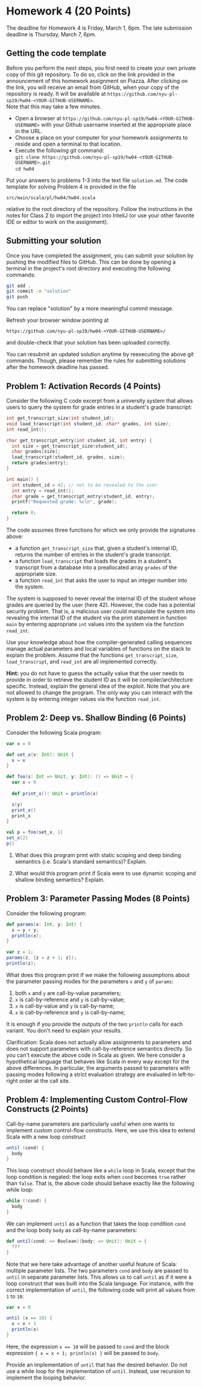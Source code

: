 # Homework 4 (20 Points)

The deadline for Homework 4 is Friday, March 1, 6pm. The late
submission deadline is Thursday, March 7, 6pm.

## Getting the code template

Before you perform the next steps, you first need to create your own
private copy of this git repository. To do so, click on the link
provided in the announcement of this homework assignment on
Piazza. After clicking on the link, you will receive an email from
GitHub, when your copy of the repository is ready. It will be
available at
`https://github.com/nyu-pl-sp19/hw04-<YOUR-GITHUB-USERNAME>`.  
Note that this may take a few minutes.

* Open a browser at `https://github.com/nyu-pl-sp19/hw04-<YOUR-GITHUB-USERNAME>` with your Github username inserted at the appropriate place in the URL.
* Choose a place on your computer for your homework assignments to reside and open a terminal to that location.
* Execute the following git command: <br/>
  ```git clone https://github.com/nyu-pl-sp19/hw04-<YOUR-GITHUB-USERNAME>.git```<br/>
  ```cd hw04```

Put your answers to problems 1-3 into the text file `solution.md`.
The code template for solving Problem 4 is provided in the file

```
src/main/scala/pl/hw04/hw04.scala
```

relative to the root directory of the repository. Follow the
instructions in the notes for Class 2 to import the project into
InteliJ (or use your other favorite IDE or editor to work on the assignment).


## Submitting your solution

Once you have completed the assignment, you can submit your solution
by pushing the modified files to GitHub. This can be done by
opening a terminal in the project's root directory and executing the
following commands:

```bash
git add .
git commit -m "solution"
git push
```

You can replace "solution" by a more meaningful commit message.

Refresh your browser window pointing at
```
https://github.com/nyu-pl-sp19/hw04-<YOUR-GITHUB-USERNAME>/
```
and double-check that your solution has been uploaded correctly.

You can resubmit an updated solution anytime by reexecuting the above
git commands. Though, please remember the rules for submitting
solutions after the homework deadline has passed.


## Problem 1: Activation Records (4 Points)

Consider the following C code excerpt from a university system that
allows users to query the system for grade entries in a student's
grade transcript:

```c
int get_transcript_size(int student_id);
void load_transcript(int student_id, char* grades, int size);
int read_int();

char get_transcript_entry(int student_id, int entry) {
  int size = get_transcript_size(student_id);
  char grades[size];
  load_transcript(student_id, grades, size);
  return grades[entry];
}

int main() {
  int student_id = 42; // not to be revealed to the user
  int entry = read_int();
  char grade = get_transcript_entry(student_id, entry);
  printf("Requested grade: %c\n", grade);

  return 0;
}
```

The code assumes three functions for which we only provide the
signatures above:

* a function `get_transcript_size` that, given a
  student's internal ID, returns the number of entries in the
  student's grade transcript.
* a function `load_transcript` that loads the grades in
  a student's transcript from a database into a preallocated array
  `grades` of the appropriate size.
* a function `read_int` that asks the user to input
  an integer number into the system.

The system is supposed to never reveal the internal ID of the student
whose grades are queried by the user (here 42). However, the code has
a potential security problem. That is, a malicious user could
manipulate the system into revealing the internal ID of the student
via the print statement in function `main` by entering appropriate
`int` values into the system via the function `read_int`.

Use your knowledge about how the compiler-generated calling sequences
manage actual parameters and local variables of functions on the stack
to explain the problem. Assume that the functions
`get_transcript_size`, `load_transcript`, and `read_int` are all
implemented correctly. 


**Hint:** you do not have to guess the actually value that the
user needs to provide in order to retrieve the student ID as it will
be compiler/architecture specific. Instead, explain the general idea
of the exploit. Note that you are not allowed to change the
program. The only way you can interact with the system is by entering
integer values via the function `read_int`.

## Problem 2: Deep vs. Shallow Binding (6 Points)

Consider the following Scala program:

```scala
var x = 0

def set_x(v: Int): Unit {
  x = v
}

def foo(s: Int => Unit, y: Int): () => Unit = {
  var x = 0
  
  def print_x(): Unit = println(x)

  s(y)
  print_x()
  print_x
}

val p = foo(set_x, 1)
set_x(2)
p()
```

1. What does this program print with static scoping and deep binding
   semantics (i.e. Scala's standard semantics)?  Explain.
   
2. What would this program print if Scala were to use dynamic scoping
   and shallow binding semantics? Explain.

## Problem 3: Parameter Passing Modes (8 Points)

Consider the following program:

```scala
def params(x: Int, y: Int) {
  x = y + y;
  println(x);
}

var z = 1;
params(z, {z = z + 1; z});
println(z);
```

What does this program print if we make the following assumptions about
the parameter passing modes for the parameters `x` and `y` of
`params`:

1. both `x` and `y` are call-by-value parameters;
2.  `x` is call-by-reference and `y` is call-by-value;
3. `x` is call-by-value and `y` is call-by-name;
4. `x` is call-by-reference and `y` is call-by-name;

It is enough if you provide the outputs of the two `println` calls for
each variant. You don't need to explain your results.

Clarification: Scala does not actually allow assignments to parameters
and does not support parameters with call-by-reference semantics
directly. So you can't execute the above code in Scala as given. We
here consider a hypothetical language that behaves like Scala in every
way except for the above differences. In particular, the arguments
passed to parameters with passing modes following a strict evaluation
strategy are evaluated in left-to-right order at the call site.

## Problem 4: Implementing Custom Control-Flow Constructs (2 Points)

Call-by-name parameters are particularly useful when one wants to
implement custom control-flow constructs. Here, we use this idea to
extend Scala with a new loop construct

```scala
until (cond) { 
  body
}
```

This loop construct should behave like a `while` loop in Scala, except
that the loop condition is negated: the loop exits when `cond` becomes
`true` rather than `false`. That is, the above code should behave
exactly like the following while loop:

```scala
while (!cond) {
  body
}
```

We can implement `until` as a function that takes the loop condition
`cond` and the loop body `body` as call-by-name parameters:

```scala
def until(cond: => Boolean)(body: => Unit): Unit = {
  ???
}
```

Note that we here take advantage of another useful feature of Scala:
multiple parameter lists. The two parameters `cond` and `body` are
passed to `until` in separate parameter lists. This allows us to call
`until` as if it were a loop construct that was built into the Scala
language. For instance, with the correct implementation of `until`,
the following code will print all values from `1` to `10`:

```scala
var x = 0

until (x == 10) {
  x = x + 1
  println(x)
}
```

Here, the expression `x == 10` will be passed to `cond` and the block
expression `{ x = x + 1; println(x) }` will be passed to `body`.

Provide an implementation of `until` that has the desired behavior.
Do not use a while loop for the implementation of `until`. Instead,
use recursion to implement the looping behavior.

